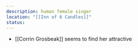 ```yaml
---
description: human female singer
location: "[[Inn of 6 Candles]]"
status: 
---
```

- [[Corrin Grosbeak]] seems to find her attractive